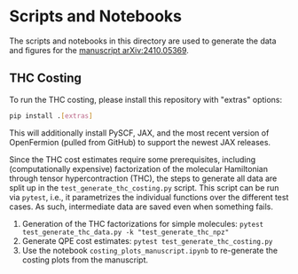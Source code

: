 # Scripts and Notebooks
The scripts and notebooks in this directory are used to generate the data and
figures for the [manuscript arXiv:2410.05369](https://arxiv.org/abs/2410.05369).

## THC Costing

To run the THC costing, please install this repository with "extras" options:
```bash
pip install .[extras]
```
This will additionally install PySCF, JAX, and the most recent version of OpenFermion (pulled from GitHub) to support
the newest JAX releases.

Since the THC cost estimates require some prerequisites, including (computationally expensive) factorization
of the molecular Hamiltonian through tensor hypercontraction (THC), the steps to generate all data are split up
in the `test_generate_thc_costing.py` script. This script can be run via `pytest`, i.e., it parametrizes the individual
functions over the different test cases. As such, intermediate data are saved even when something fails.

1. Generation of the THC factorizations for simple molecules: `pytest test_generate_thc_data.py -k "test_generate_thc_npz"`
2. Generate QPE cost estimates: `pytest test_generate_thc_costing.py`
3. Use the notebook `costing_plots_manuscript.ipynb` to re-generate the costing plots from the manuscript.